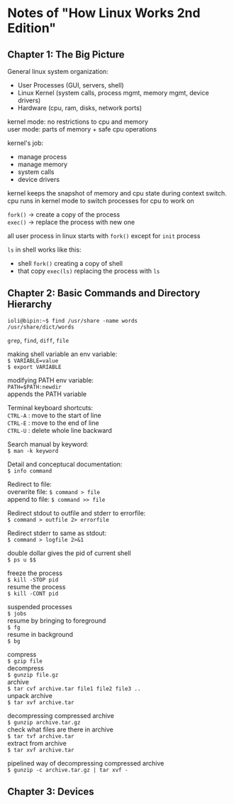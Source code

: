 # Notes of "How Linux Works 2nd Edition"

## Chapter 1: The Big Picture

General linux system organization:
- User Processes (GUI, servers, shell)
- Linux Kernel (system calls, process mgmt, memory mgmt, device drivers)
- Hardware (cpu, ram, disks, network ports)

kernel mode: no restrictions to cpu and memory  
user mode: parts of memory + safe cpu operations  

kernel's job:
- manage process
- manage memory
- system calls
- device drivers

kernel keeps the snapshot of memory and cpu state  during context switch.  
 cpu runs in kernel mode to switch processes for cpu to work on  

 `fork()` -> create a copy of the process  
 `exec()` -> replace the process with new one  

 all user process in linux starts with `fork()` except for `init` process  

`ls` in shell works like this:  
- shell `fork()` creating a copy of shell
- that copy `exec(ls)` replacing the process with `ls` 

## Chapter 2: Basic Commands and Directory Hierarchy

```
ioli@bipin:~$ find /usr/share -name words  
/usr/share/dict/words
```

`grep`, `find`, `diff`, `file`  

making shell variable an env variable:  
`$ VARIABLE=value`  
`$ export VARIABLE`  

modifying PATH env variable:  
`PATH=$PATH:newdir`  
appends the PATH variable  

Terminal keyboard shortcuts:  
`CTRL-A` : move to the start of line  
`CTRL-E` : move to the end of line  
`CTRL-U` : delete whole line backward

Search manual by keyword:  
`$ man -k keyword `  

Detail and conceptucal documentation:  
`$ info command`

Redirect to file:  
overwrite file: `$ command > file`  
append to file: `$ command >> file` 

Redirect stdout to outfile and stderr to errorfile:  
`$ command > outfile 2> errorfile `  

Redirect stderr to same as stdout:  
`$ command > logfile 2>&1`  

double dollar gives the pid of current shell  
`$ ps u $$`  

freeze the process  
`$ kill -STOP pid`  
resume the process  
`$ kill -CONT pid`  

suspended processes  
`$ jobs `  
resume by bringing to foreground  
`$ fg`  
resume in background  
`$ bg`  

compress  
`$ gzip file`  
decompress  
`$ gunzip file.gz`  
archive  
`$ tar cvf archive.tar file1 file2 file3 ..`  
unpack archive  
`$ tar xvf archive.tar`  

decompressing compressed archive  
`$ gunzip archive.tar.gz`  
check what files are there in archive  
`$ tar tvf archive.tar`  
extract from archive  
`$ tar xvf archive.tar`  

pipelined way of decompressing compressed archive  
`$ gunzip -c archive.tar.gz | tar xvf -`  

## Chapter 3: Devices  
